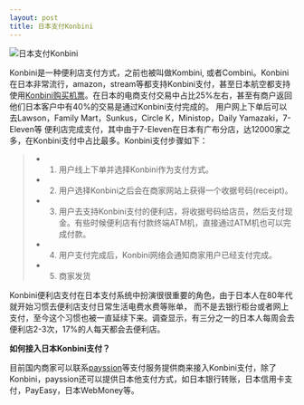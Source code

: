 ```yaml
---
layout: post
title: 日本支付Konbini
---
```


![日本支付Konbini](http://blog.payssion.com/images/konbini.png)

Konbini是一种便利店支付方式，之前也被叫做Kombini, 或者Combini。Konbini在日本非常流行，amazon，stream等都支持Konbini支付，甚至日本航空都支持使用[Konbini购买机票](http://www.jal.co.jp/en/pay/)。在日本的电商支付交易中占比25%左右，甚至有商户返回他们日本客户中有40%的交易是通过Konbini支付完成的。
用户网上下单后可以去Lawson，Family Mart，Sunkus，Circle K，Ministop，Daily Yamazaki，7-Eleven等
便利店完成支付，其中由于7-Eleven在日本有广布分店，达12000家之多，在Konbini支付中占比最多。Konbini支付步骤如下：
> -  1. 用户线上下单并选择Konbini作为支付方式。
> -  2. 用户选择Konbini之后会在商家网站上获得一个收据号码(receipt)。
> -  3. 用户去支持Konbini支付的便利店，将收据号码给店员，然后支付现金。有些时候便利店有付款终端ATM机，直接通过ATM机也可以完成付款。
> -  4. 用户支付完成后，Konbini网络会通知商家用户已经支付完成。
> -  5. 商家发货

Konbini便利店支付在日本支付系统中扮演很很重要的角色，由于日本人在80年代就开始习惯去便利店支付日常生活电费水费等账单，
而不是去银行柜台或者网上支付，至今这个习惯也被一直延续下来。调查显示，有三分之一的日本人每周会去便利店2-3次，17%的人每天都会去便利店。


**如何接入日本Konbini支付？**

目前国内商家可以联系[payssion](http://www.payssion.com "海外本地支付")等支付服务提供商来接入Konbini支付，除了Konbini，payssion还可以提供日本他支付方式，如日本银行转账，日本信用卡支付，PayEasy，日本WebMoney等。
